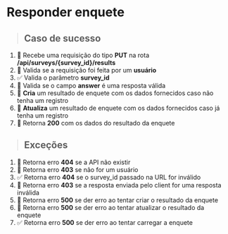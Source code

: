# Responder enquete

> ## Caso de sucesso

1. 🚫 Recebe uma requisição do tipo **PUT** na rota **/api/surveys/{survey_id}/results**
2. 🚫 Valida se a requisição foi feita por um **usuário**
3. ✅ Valida o parâmetro **survey_id**
4. 🚫 Valida se o campo **answer** é uma resposta válida
5. 🚫 **Cria** um resultado de enquete com os dados fornecidos caso não tenha um registro
6. 🚫 **Atualiza** um resultado de enquete com os dados fornecidos caso já tenha um registro
7. 🚫 Retorna **200** com os dados do resultado da enquete

> ## Exceções

1. 🚫 Retorna erro **404** se a API não existir
2. 🚫 Retorna erro **403** se não for um usuário
3. ✅ Retorna erro **404** se o survey_id passado na URL for inválido
4. 🚫 Retorna erro **403** se a resposta enviada pelo client for uma resposta inválida
5. 🚫 Retorna erro **500** se der erro ao tentar criar o resultado da enquete
6. 🚫 Retorna erro **500** se der erro ao tentar atualizar o resultado da enquete
7. ✅ Retorna erro **500** se der erro ao tentar carregar a enquete
